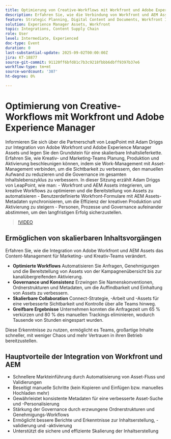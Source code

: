 ```yaml
---
title: Optimierung von Creative-Workflows mit Workfront und Adobe Experience Manager
description: Erfahren Sie, wie die Verbindung von Workfront und AEM Assets Anfragen optimiert, Metadaten automatisiert, die Governance verbessert und eine effiziente Inhaltslieferkette ermöglicht.
feature: Strategic Planning, Digital Content and Documents, Workfront Integrations and Apps
solution: Experience Manager Assets, Workfront
topic: Integrations, Content Supply Chain
role: User
level: Intermediate, Experienced
doc-type: Event
duration: 0
last-substantial-update: 2025-09-02T00:00:00Z
jira: KT-18877
source-git-commit: 91120ff6bfd81c7b3c9218fbbb6dbff9397b37e6
workflow-type: tm+mt
source-wordcount: '307'
ht-degree: 0%

---
```



# Optimierung von Creative-Workflows mit Workfront und Adobe Experience Manager

Informieren Sie sich über die Partnerschaft von LeapPoint mit Adam Driggs zur Integration von Adobe Workfront und Adobe Experience Manager Assets und legen Sie den Grundstein für eine skalierbare Inhaltslieferkette. Erfahren Sie, wie Kreativ- und Marketing-Teams Planung, Produktion und Aktivierung beschleunigen können, indem sie Work-Management mit Asset-Management verbinden, um die Sichtbarkeit zu verbessern, den manuellen Aufwand zu reduzieren und die Governance im gesamten Inhaltslebenszyklus zu verbessern. In dieser Sitzung erzählt Adam Driggs von LeapPoint, wie man: - Workfront und AEM Assets integrieren, um kreative Workflows zu optimieren und die Bereitstellung von Assets zu automatisieren - Benutzerdefinierte Workfront-Formulare mit AEM Assets-Metadaten synchronisieren, um die Effizienz der kreativen Produktion und Aktivierung zu steigern - Personen, Prozesse und Governance aufeinander abstimmen, um den langfristigen Erfolg sicherzustellen.

>[!VIDEO](https://video.tv.adobe.com/v/3471497/?learn=on&enablevpops)


## Ermöglichen von skalierbaren Inhaltsvorgängen

Erfahren Sie, wie die Integration von Adobe Workfront und AEM Assets das Content-Management für Marketing- und Kreativ-Teams verändert.

* **Optimierte Workflows** Automatisieren Sie Anfragen, Genehmigungen und die Bereitstellung von Assets von der Kampagnenübersicht bis zur kanalübergreifenden Aktivierung.
* **Governance und Konsistenz** Erzwingen Sie Namenskonventionen, Ordnerstrukturen und Metadaten, um die Auffindbarkeit und Einhaltung von Assets zu verbessern.
* **Skalierbare Collaboration** Connect-Strategie, -Arbeit und -Assets für eine verbesserte Sichtbarkeit und Kontrolle über alle Teams hinweg.
* **Greifbare Ergebnisse** Unternehmen konnten die Anfragezeit um 65 % verkürzen und 80 % des manuellen Trackings eliminieren, wodurch Tausende von Stunden eingespart wurden.

Diese Erkenntnisse zu nutzen, ermöglicht es Teams, großartige Inhalte schneller, mit weniger Chaos und mehr Vertrauen in ihren Betrieb bereitzustellen.

## Hauptvorteile der Integration von Workfront und AEM

* Schnellere Markteinführung durch Automatisierung von Asset-Fluss und Validierungen
* Beseitigt manuelle Schritte (kein Kopieren und Einfügen bzw. manuelles Hochladen mehr)
* Gewährleistet konsistente Metadaten für eine verbesserte Asset-Suche und -Personalisierung
* Stärkung der Governance durch erzwungene Ordnerstrukturen und Genehmigungs-Workflows
* Ermöglicht bessere Berichte und Erkenntnisse zur Inhaltserstellung, -validierung und -aktivierung
* Unterstützt die sichere und effiziente Skalierung der Inhaltserstellung
